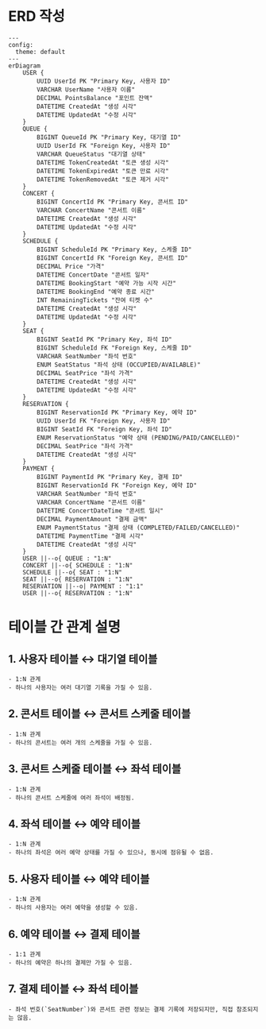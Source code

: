 # ERD 작성
```mermaid
---
config:
  theme: default
---
erDiagram
    USER {
        UUID UserId PK "Primary Key, 사용자 ID"
        VARCHAR UserName "사용자 이름"
        DECIMAL PointsBalance "포인트 잔액"
        DATETIME CreatedAt "생성 시각"
        DATETIME UpdatedAt "수정 시각"
    }
    QUEUE {
        BIGINT QueueId PK "Primary Key, 대기열 ID"
        UUID UserId FK "Foreign Key, 사용자 ID"
        VARCHAR QueueStatus "대기열 상태"
        DATETIME TokenCreatedAt "토큰 생성 시각"
        DATETIME TokenExpiredAt "토큰 만료 시각"
        DATETIME TokenRemovedAt "토큰 제거 시각"
    }
    CONCERT {
        BIGINT ConcertId PK "Primary Key, 콘서트 ID"
        VARCHAR ConcertName "콘서트 이름"
        DATETIME CreatedAt "생성 시각"
        DATETIME UpdatedAt "수정 시각"
    }
    SCHEDULE {
        BIGINT ScheduleId PK "Primary Key, 스케줄 ID"
        BIGINT ConcertId FK "Foreign Key, 콘서트 ID"
        DECIMAL Price "가격"
        DATETIME ConcertDate "콘서트 일자"
        DATETIME BookingStart "예약 가능 시작 시간"
        DATETIME BookingEnd "예약 종료 시간"
        INT RemainingTickets "잔여 티켓 수"
        DATETIME CreatedAt "생성 시각"
        DATETIME UpdatedAt "수정 시각"
    }
    SEAT {
        BIGINT SeatId PK "Primary Key, 좌석 ID"
        BIGINT ScheduleId FK "Foreign Key, 스케줄 ID"
        VARCHAR SeatNumber "좌석 번호"
        ENUM SeatStatus "좌석 상태 (OCCUPIED/AVAILABLE)"
        DECIMAL SeatPrice "좌석 가격"
        DATETIME CreatedAt "생성 시각"
        DATETIME UpdatedAt "수정 시각"
    }
    RESERVATION {
        BIGINT ReservationId PK "Primary Key, 예약 ID"
        UUID UserId FK "Foreign Key, 사용자 ID"
        BIGINT SeatId FK "Foreign Key, 좌석 ID"
        ENUM ReservationStatus "예약 상태 (PENDING/PAID/CANCELLED)"
        DECIMAL SeatPrice "좌석 가격"
        DATETIME CreatedAt "생성 시각"
    }
    PAYMENT {
        BIGINT PaymentId PK "Primary Key, 결제 ID"
        BIGINT ReservationId FK "Foreign Key, 예약 ID"
        VARCHAR SeatNumber "좌석 번호"
        VARCHAR ConcertName "콘서트 이름"
        DATETIME ConcertDateTime "콘서트 일시"
        DECIMAL PaymentAmount "결제 금액"
        ENUM PaymentStatus "결제 상태 (COMPLETED/FAILED/CANCELLED)"
        DATETIME PaymentTime "결제 시각"
        DATETIME CreatedAt "생성 시각"
    }
    USER ||--o{ QUEUE : "1:N"
    CONCERT ||--o{ SCHEDULE : "1:N"
    SCHEDULE ||--o{ SEAT : "1:N"
    SEAT ||--o{ RESERVATION : "1:N"
    RESERVATION ||--o| PAYMENT : "1:1"
    USER ||--o{ RESERVATION : "1:N"
```

# 테이블 간 관계 설명
## 1. 사용자 테이블  ↔ 대기열 테이블
    - 1:N 관계
    - 하나의 사용자는 여러 대기열 기록을 가질 수 있음.
      
## 2. 콘서트 테이블 ↔ 콘서트 스케줄 테이블 
    - 1:N 관계
    - 하나의 콘서트는 여러 개의 스케줄을 가질 수 있음.
    
## 3. 콘서트 스케줄 테이블 ↔ 좌석 테이블
    - 1:N 관계
    - 하나의 콘서트 스케줄에 여러 좌석이 배정됨.
    
## 4. 좌석 테이블 ↔ 예약 테이블 
    - 1:N 관계
    - 하나의 좌석은 여러 예약 상태를 가질 수 있으나, 동시에 점유될 수 없음.
    
## 5. 사용자 테이블 ↔ 예약 테이블 
    - 1:N 관계
    - 하나의 사용자는 여러 예약을 생성할 수 있음.
    
## 6. 예약 테이블 ↔ 결제 테이블 
    - 1:1 관계
    - 하나의 예약은 하나의 결제만 가질 수 있음.
    
## 7. 결제 테이블 ↔ 좌석 테이블 
    - 좌석 번호(`SeatNumber`)와 콘서트 관련 정보는 결제 기록에 저장되지만, 직접 참조되지는 않음.

